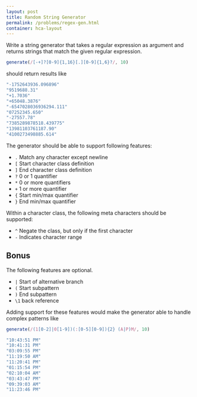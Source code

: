 ```yaml
---
layout: post
title: Random String Generator
permalink: /problems/regex-gen.html
container: hca-layout
---
```


Write a string generator that takes a regular expression as argument and returns strings that match the given regular expression.

```javascript
generate(/[-+]?[0-9]{1,16}[.][0-9]{1,6}?/, 10)
```

should return results like
```javascript
"-1752643936.096896"
"9519688.31"
"+1.7036"
"+65048.3876"
"-6547028036936294.111"
"07252345.650"
"-27557.78"
"7385289878518.439775"
"13981103761187.90"
"4100273498885.614"
```

The generator should be able to support following features:

* `.` Match any character except newline
* `[` Start character class definition
* `]` End character class definition
* `?` 0 or 1 quantifier
* `*` 0 or more quantifiers
* `+` 1 or more quantifier
* `{` Start min/max quantifier
* `}` End min/max quantifier

Within a character class, the following meta characters should be supported:

* `^` Negate the class, but only if the first character
* `-` Indicates character range

## Bonus

The following features are optional.

* `|` Start of alternative branch
* `(` Start subpattern
* `)` End subpattern
* `\1`  back reference

Adding support for these features would make the generator able to handle complex patterns like

```javascript
generate(/(1[0-2]|0[1-9])(:[0-5][0-9]){2} (A|P)M/, 10)
```
```javascript
"10:43:51 PM"
"10:41:31 PM"
"03:09:55 PM"
"11:19:50 AM"
"11:20:41 PM"
"01:15:54 PM"
"02:10:04 AM"
"03:43:47 PM"
"09:39:03 AM"
"11:23:46 PM"
```
<br>
<br>
